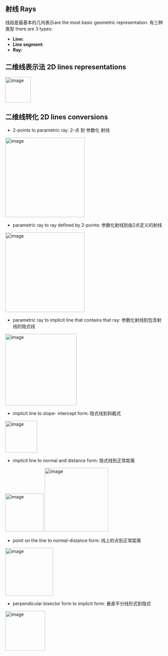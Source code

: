 ## 射线 Rays
线段是最基本的几何表示are the most basic geometric representation. 有三种类型 there are 3 types:
- **Line:**
- **Line segment:**
- **Ray:**

## 二维线表示法 2D lines representations
<img width="80" alt="image" src="https://github.com/ChenxingWang93/Math/assets/31954987/1292cf0d-a696-4fee-90df-445c5e769203">


## 二维线转化 2D lines conversions
- 2-points to parametric ray: 2-点 到 参数化 射线
<img width="250" alt="image" src="https://github.com/ChenxingWang93/Math/assets/31954987/6157031d-f09c-4757-90ad-6aa9a66a86bd">


- parametric ray to ray defined by 2-points: 参数化射线到由2点定义的射线
<img width="250" alt="image" src="https://github.com/ChenxingWang93/Math/assets/31954987/4856b371-fa73-4b2f-b8c4-bcceb0885be9">


- parametric ray to implicit line that contains that ray: 参数化射线到包含射线的隐式线
<img width="225" alt="image" src="https://github.com/ChenxingWang93/Math/assets/31954987/8dc977d9-03f3-4dd6-a6ee-1e6a9a5660e7">


- implicit line to slope- intercept form: 隐式线到斜截式
<img width="100" alt="image" src="https://github.com/ChenxingWang93/Math/assets/31954987/27724f2f-f749-47bd-b22f-10d325edd14e">


- implicit line to normal and distance form: 隐式线到正常距离
<img width="120" alt="image" src="https://github.com/ChenxingWang93/Math/assets/31954987/d76bd211-305d-488a-81cf-8ed27a1845f2">

<img width="200" alt="image" src="https://github.com/ChenxingWang93/Math/assets/31954987/0e868577-bdb6-4ca9-a3ec-09a3e7f86820">


- point on the line to normal-distance form: 线上的点到正常距离
<img width="150" alt="image" src="https://github.com/ChenxingWang93/Math/assets/31954987/7c18a2fa-512f-44c7-a4ff-535fceb00f07">


- perpendicular bisector form to implicit form: 垂直平分线形式到隐式
<img width="125" alt="image" src="https://github.com/ChenxingWang93/Math/assets/31954987/bdb07d75-d76a-48a8-ad60-b4737c5df70b">
